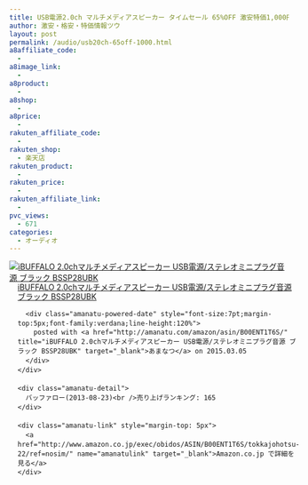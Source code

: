 ```yaml
---
title: USB電源2.0ch マルチメディアスピーカー タイムセール 65%OFF 激安特価1,000円台！送料無料！
author: 激安・格安・特価情報ツウ
layout: post
permalink: /audio/usb20ch-65off-1000.html
a8affiliate_code:
  - 
a8image_link:
  - 
a8product:
  - 
a8shop:
  - 
a8price:
  - 
rakuten_affiliate_code:
  - 
rakuten_shop:
  - 楽天店
rakuten_product:
  - 
rakuten_price:
  - 
rakuten_affiliate_link:
  - 
pvc_views:
  - 671
categories:
  - オーディオ
---
```

<div class="amanatu-box" style="margin-bottom:0px;">
  <div class="amanatu-image" style="float:left;">
    <a href="http://www.amazon.co.jp/exec/obidos/ASIN/B00ENT1T6S/tokkajohotsu-22/ref=nosim/" name="amanatulink" target="_blank"><img src="http://i2.wp.com/ecx.images-amazon.com/images/I/41No1nQAIBL._SL160_.jpg?w=546" alt="iBUFFALO 2.0chマルチメディアスピーカー USB電源/ステレオミニプラグ音源 ブラック BSSP28UBK" style="border: none;" data-recalc-dims="1" /></a>
  </div>
  
  <div class="amanatu-info" style="float:left;margin-left:15px;line-height:120%">
    <div class="amanatu-name" style="margin-bottom:10px;line-height:120%">
      <a href="http://www.amazon.co.jp/exec/obidos/ASIN/B00ENT1T6S/tokkajohotsu-22/ref=nosim/" name="amanatulink" target="_blank">iBUFFALO 2.0chマルチメディアスピーカー USB電源/ステレオミニプラグ音源 ブラック BSSP28UBK</a> 
      
      <div class="amanatu-powered-date" style="font-size:7pt;margin-top:5px;font-family:verdana;line-height:120%">
        posted with <a href="http://amanatu.com/amazon/asin/B00ENT1T6S/" title="iBUFFALO 2.0chマルチメディアスピーカー USB電源/ステレオミニプラグ音源 ブラック BSSP28UBK" target="_blank">あまなつ</a> on 2015.03.05
      </div>
    </div>
    
    <div class="amanatu-detail">
      バッファロー(2013-08-23)<br />売り上げランキング: 165
    </div>
    
    <div class="amanatu-link" style="margin-top: 5px">
      <a href="http://www.amazon.co.jp/exec/obidos/ASIN/B00ENT1T6S/tokkajohotsu-22/ref=nosim/" name="amanatulink" target="_blank">Amazon.co.jp で詳細を見る</a>
    </div>
  </div>
  
  <div class="amanatu-footer" style="clear: left">
  </div>
</div>